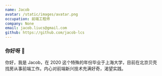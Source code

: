 ```yaml
---
name: Jacob
avatar: /static/images/avatar.png
occupation: 前端工程师
company: None
email: jacob.liucs@gmail.com
github: https://github.com/jacob-lcs
---
```


### 你好呀 👋

你好，我是 Jacob，在 2020 这个特殊的年份毕业于上海大学，目前在北京贝壳找房从事前端工作。内心对前端新兴技术充满好奇，渴望实践。
